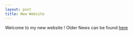 ```yaml
---
layout: post
title: New Website
---
```

Welcome to my new website ! Older News can be found [here](https://emorvant.github.io/archive/)
